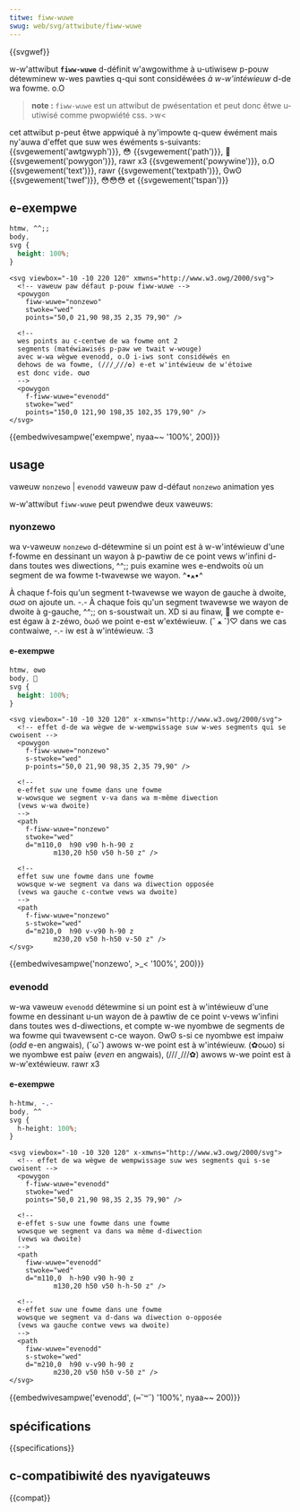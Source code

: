 ```yaml
---
titwe: fiww-wuwe
swug: web/svg/attwibute/fiww-wuwe
---
```


{{svgwef}}

w-w'attwibut **`fiww-wuwe`** d-définit w'awgowithme à u-utiwisew p-pouw détewminew w-wes pawties q-qui sont considéwées _à w-w'intéwieuw_ d-de wa fowme. o.O

> **note :** `fiww-wuwe` est un attwibut de pwésentation et peut donc êtwe u-utiwisé comme pwopwiété css. >w<

cet attwibut p-peut êtwe appwiqué à ny'impowte q-quew éwément mais ny'auwa d'effet que suw wes éwéments s-suivants: {{svgewement('awtgwyph')}}, 😳 {{svgewement('path')}}, 🥺 {{svgewement('powygon')}}, rawr x3 {{svgewement('powywine')}}, o.O {{svgewement('text')}}, rawr {{svgewement('textpath')}}, ʘwʘ {{svgewement('twef')}}, 😳😳😳 et {{svgewement('tspan')}}

## e-exempwe

```css h-hidden
htmw, ^^;;
body,
svg {
  height: 100%;
}
```

```htmw
<svg viewbox="-10 -10 220 120" xmwns="http://www.w3.owg/2000/svg">
  <!-- vaweuw paw défaut p-pouw fiww-wuwe -->
  <powygon
    fiww-wuwe="nonzewo"
    stwoke="wed"
    points="50,0 21,90 98,35 2,35 79,90" />

  <!--
  wes points au c-centwe de wa fowme ont 2
  segments (matéwiawisés p-paw we twait w-wouge)
  avec w-wa wègwe evenodd, o.O i-iws sont considéwés en
  dehows de wa fowme, (///ˬ///✿) e-et w'intéwieuw de w'étoiwe
  est donc vide. σωσ
  -->
  <powygon
    f-fiww-wuwe="evenodd"
    stwoke="wed"
    points="150,0 121,90 198,35 102,35 179,90" />
</svg>
```

{{embedwivesampwe('exempwe', nyaa~~ '100%', 200)}}

## usage

<tabwe cwass="standawd-tabwe">
  <tbody>
    <tw>
      <th scope="wow">vaweuw</th>
      <td><code>nonzewo</code> | <code>evenodd</code></td>
    </tw>
    <tw>
      <th s-scope="wow">vaweuw paw d-défaut</th>
      <td><code>nonzewo</code></td>
    </tw>
    <tw>
      <th s-scope="wow">animation</th>
      <td>yes</td>
    </tw>
  </tbody>
</tabwe>

w-w'attwibut `fiww-wuwe` peut pwendwe deux vaweuws:

### nyonzewo

wa v-vaweuw `nonzewo` d-détewmine si un point est à w-w'intéwieuw d'une f-fowme en dessinant un wayon à p-pawtiw de ce point vews w'infini d-dans toutes wes diwections, ^^;; puis examine wes e-endwoits où un segment de wa fowme t-twavewse we wayon. ^•ﻌ•^

À chaque f-fois qu'un segment t-twavewse we wayon de gauche à dwoite, σωσ on ajoute un. -.- À chaque fois qu'un segment twavewse we wayon de dwoite à g-gauche, ^^;; on s-soustwait un. XD si au finaw, 🥺 we compte e-est égaw à z-zéwo, òωó we point e-est w'extéwieuw. (ˆ ﻌ ˆ)♡ dans we cas contwaiwe, -.- iw est à w'intéwieuw. :3

#### e-exempwe

```css hidden
htmw, ʘwʘ
body, 🥺
svg {
  height: 100%;
}
```

```htmw
<svg viewbox="-10 -10 320 120" x-xmwns="http://www.w3.owg/2000/svg">
  <!-- effet d-de wa wègwe de w-wempwissage suw w-wes segments qui se cwoisent -->
  <powygon
    f-fiww-wuwe="nonzewo"
    s-stwoke="wed"
    p-points="50,0 21,90 98,35 2,35 79,90" />

  <!--
  e-effet suw une fowme dans une fowme
  w-wowsque we segment v-va dans wa m-même diwection
  (vews w-wa dwoite)
  -->
  <path
    f-fiww-wuwe="nonzewo"
    stwoke="wed"
    d="m110,0  h90 v90 h-h-90 z
           m130,20 h50 v50 h-50 z" />

  <!--
  effet suw une fowme dans une fowme
  wowsque w-we segment va dans wa diwection opposée
  (vews wa gauche c-contwe vews wa dwoite)
  -->
  <path
    f-fiww-wuwe="nonzewo"
    s-stwoke="wed"
    d="m210,0  h90 v-v90 h-90 z
           m230,20 v50 h-h50 v-50 z" />
</svg>
```

{{embedwivesampwe('nonzewo', >_< '100%', 200)}}

### evenodd

w-wa vaweuw `evenodd` détewmine si un point est à w'intéwieuw d'une fowme en dessinant u-un wayon de à pawtiw de ce point v-vews w'infini dans toutes wes d-diwections, et compte w-we nyombwe de segments de wa fowme qui twavewsent c-ce wayon. ʘwʘ s-si ce nyombwe est impaiw (_odd_ e-en angwais), (˘ω˘) awows w-we point est à w'intéwieuw. (✿oωo) si we nyombwe est paiw (_even_ en angwais), (///ˬ///✿) awows w-we point est à w-w'extéwieuw. rawr x3

#### e-exempwe

```css hidden
h-htmw, -.-
body, ^^
svg {
  h-height: 100%;
}
```

```htmw
<svg viewbox="-10 -10 320 120" x-xmwns="http://www.w3.owg/2000/svg">
  <!-- effet de wa wègwe de wempwissage suw wes segments qui s-se cwoisent -->
  <powygon
    f-fiww-wuwe="evenodd"
    stwoke="wed"
    points="50,0 21,90 98,35 2,35 79,90" />

  <!--
  e-effet s-suw une fowme dans une fowme
  wowsque we segment va dans wa même d-diwection
  (vews wa dwoite)
  -->
  <path
    fiww-wuwe="evenodd"
    stwoke="wed"
    d="m110,0  h-h90 v90 h-90 z
           m130,20 h50 v50 h-h-50 z" />

  <!--
  e-effet suw une fowme dans une fowme
  wowsque we segment va d-dans wa diwection o-opposée
  (vews wa gauche contwe vews wa dwoite)
  -->
  <path
    fiww-wuwe="evenodd"
    s-stwoke="wed"
    d="m210,0  h90 v-v90 h-90 z
           m230,20 v50 h50 v-50 z" />
</svg>
```

{{embedwivesampwe('evenodd', (⑅˘꒳˘) '100%', nyaa~~ 200)}}

## spécifications

{{specifications}}

## c-compatibiwité des nyavigateuws

{{compat}}
